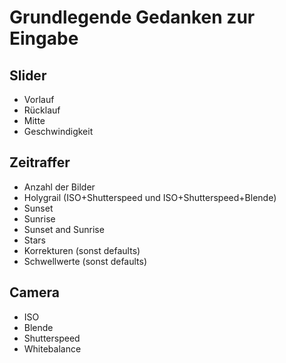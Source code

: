 # Grundlegende Gedanken zur Eingabe

## Slider
- Vorlauf
- Rücklauf
- Mitte
- Geschwindigkeit

## Zeitraffer
- Anzahl der Bilder
- Holygrail (ISO+Shutterspeed und ISO+Shutterspeed+Blende)
- Sunset
- Sunrise
- Sunset and Sunrise
- Stars
- Korrekturen (sonst defaults)
- Schwellwerte (sonst defaults)

## Camera
- ISO
- Blende
- Shutterspeed
- Whitebalance
